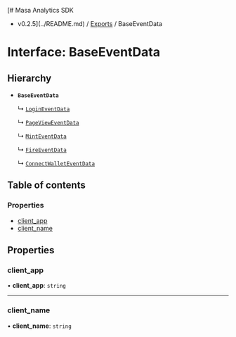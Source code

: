 [# Masa Analytics SDK
 - v0.2.5](../README.md) / [Exports](../modules.md) / BaseEventData

# Interface: BaseEventData

## Hierarchy

- **`BaseEventData`**

  ↳ [`LoginEventData`](LoginEventData.md)

  ↳ [`PageViewEventData`](PageViewEventData.md)

  ↳ [`MintEventData`](MintEventData.md)

  ↳ [`FireEventData`](FireEventData.md)

  ↳ [`ConnectWalletEventData`](ConnectWalletEventData.md)

## Table of contents

### Properties

- [client\_app](BaseEventData.md#client_app)
- [client\_name](BaseEventData.md#client_name)

## Properties

### client\_app

• **client\_app**: `string`

___

### client\_name

• **client\_name**: `string`

